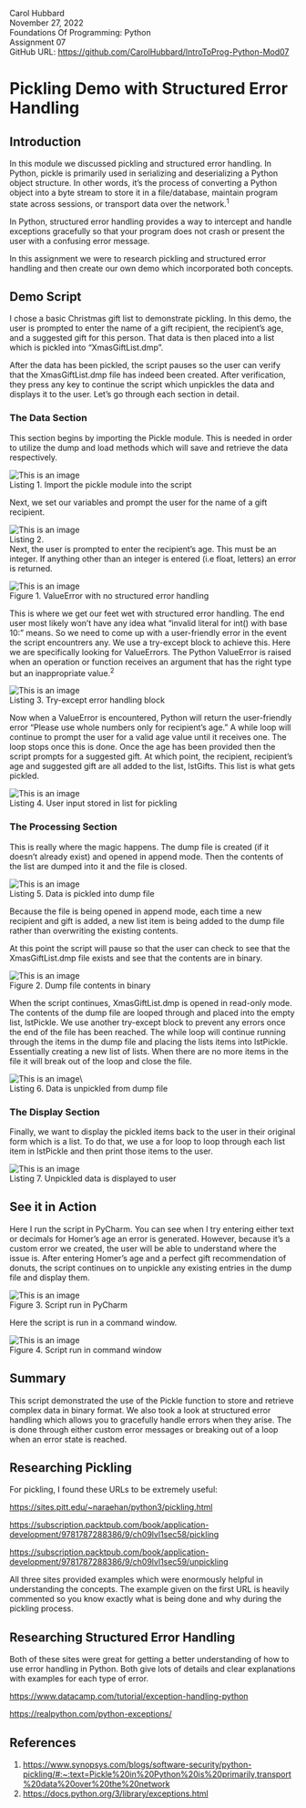 Carol Hubbard \
November 27, 2022 \
Foundations Of Programming: Python \
Assignment 07 \
GitHub URL: https://github.com/CarolHubbard/IntroToProg-Python-Mod07

# Pickling Demo with Structured Error Handling

## Introduction
In this module we discussed pickling and structured error handling. In Python, pickle is primarily used in serializing and deserializing a Python object structure. In other words, it’s the process of converting a Python object into a byte stream to store it in a file/database, maintain program state across sessions, or transport data over the network.<sup>1 </sup> 

In Python, structured error handling provides a way to intercept and handle exceptions gracefully so that your program does not crash or present the user with a confusing error message.

In this assignment we were to research pickling and structured error handling and then create our own demo which incorporated both concepts.

## Demo Script
I chose a basic Christmas gift list to demonstrate pickling. In this demo, the user is prompted to enter the name of a gift recipient, the recipient’s age, and a suggested gift for this person. That data is then placed into a list which is pickled into “XmasGiftList.dmp”.

After the data has been pickled, the script pauses so the user can verify that the XmasGiftList.dmp file has indeed been created. After verification, they press any key to continue the script which unpickles the data and displays it to the user. Let’s go through each section in detail.

### The Data Section
This section begins by importing the Pickle module. This is needed in order to utilize the dump and load methods which will save and retrieve the data respectively.
 
![This is an image](./images/Listing1.png) \
Listing 1. Import the pickle module into the script

Next, we set our variables and prompt the user for the name of a gift recipient.

![This is an image](./images/Listing2.png)\
Listing 2. \
Next, the user is prompted to enter the recipient’s age. This must be an integer. If anything other than an integer is entered (i.e float, letters) an error is returned. 

![This is an image](./images/Figure1.png) \
Figure 1. ValueError with no structured error handling

This is where we get our feet wet with structured error handling. The end user most likely won’t have any idea what “invalid literal for int() with base 10:” means. So we need to come up with a user-friendly error in the event the script encountrers any. We use a try-except block to achieve this. Here we are specifically looking for ValueErrors. The Python ValueError is raised when an operation or function receives an argument that has the right type but an inappropriate value.<sup>2</sup>

![This is an image](./images/Listing3.png)\
 Listing 3. Try-except error handling block 

Now when a ValueError is encountered, Python will return the user-friendly error “Please use whole numbers only for recipient’s age.”
A while loop will continue to prompt the user for a valid age value until it receives one. The loop stops once this is done.
Once the age has been provided then the script prompts for a suggested gift. At which point, the recipient, recipient’s age and suggested gift are all added to the list, lstGifts. This list is what gets pickled.

![This is an image](./images/Listing4.png)\
Listing 4. User input stored in list for pickling

### The Processing Section
This is really where the magic happens. The dump file is created (if it doesn’t already exist) and opened in append mode. Then the contents of the list are dumped into it and the file is closed.

![This is an image](./images/Listing5.png)\
Listing 5. Data is pickled into dump file
 
Because the file is being opened in append mode, each time a new recipient and gift is added, a new list item is being added to the dump file rather than overwriting the existing contents.

At this point the script will pause so that the user can check to see that the XmasGiftList.dmp file exists and see that the contents are in binary.
 
![This is an image](./images/Figure2.png)\
Figure 2.  Dump file contents in binary

When the script continues, XmasGiftList.dmp is opened in read-only mode. The contents of the dump file are looped through and placed into the empty list, lstPickle. We use another try-except block to prevent any errors once the end of the file has been reached. The while loop will continue running through the items in the dump file and placing the lists items into lstPickle. Essentially creating a new list of lists. When there are no more items in the file it will break out of the loop and close the file.

![This is an image](./images/Listing6.png)\  
Listing 6.  Data is unpickled from dump file

### The Display Section
Finally, we want to display the pickled items back to the user in their original form which is a list. To do that, we use a for loop to loop through each list item in lstPickle and then print those items to the user.

![This is an image](./images/Listing7.png)\
Listing 7. Unpickled data is displayed to user

## See it in Action
Here I run the script in PyCharm. You can see when I try entering either text or decimals for Homer’s age an error is generated. However, because it’s a custom error we created, the user will be able to understand where the issue is. 
After entering Homer’s age and a perfect gift recommendation of donuts, the script continues on to unpickle any existing entries in the dump file and display them.

![This is an image](./images/Figure3.png)\
Figure 3. Script run in PyCharm

Here the script is run in a command window.

![This is an image](./images/Figure4.png)\
Figure 4. Script run in command window

## Summary
This script demonstrated the use of the Pickle function to store and retrieve complex data in binary format. We also took a look at structured error handling which allows you to gracefully handle errors when they arise. The is done through either custom error messages or breaking out of a loop when an error state is reached.

## Researching Pickling
For pickling, I found these URLs to be extremely useful:
 
https://sites.pitt.edu/~naraehan/python3/pickling.html
 
https://subscription.packtpub.com/book/application-development/9781787288386/9/ch09lvl1sec58/pickling
 
https://subscription.packtpub.com/book/application-development/9781787288386/9/ch09lvl1sec59/unpickling
 
All three sites provided examples which were enormously helpful in understanding the concepts. The example given on the first URL is heavily commented so you know exactly what is being done and why during the pickling process.

## Researching Structured Error Handling
Both of these sites were great for getting a better understanding of how to use error handling in Python. Both give lots of details and clear explanations with examples for each type of error.
 
https://www.datacamp.com/tutorial/exception-handling-python
 
https://realpython.com/python-exceptions/

## References
1.	https://www.synopsys.com/blogs/software-security/python-pickling/#:~:text=Pickle%20in%20Python%20is%20primarily,transport%20data%20over%20the%20network
2.	https://docs.python.org/3/library/exceptions.html
